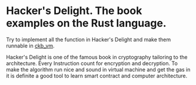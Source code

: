 # Hacker's Delight. The book examples on the Rust language.

Try to implement all the function in Hacker's Delight and make them runnable in [ckb_vm](https://github.com/nervosnetwork/ckb-vm).

Hacker's Delight is one of the famous book in cryptography tailoring to the architecture. Every Instruction count for encryption and decryption. To make the algorithm run nice and sound in virtual machine and get the gas in it is definite a good tool to learn smart contract and computer architecture.